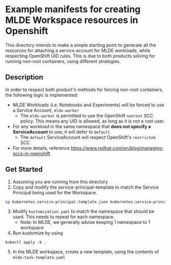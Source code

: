 # Example manifests for creating MLDE Workspace resources in Openshift

This directory intends to make a simple starting point to generate all the resources for attaching a service account for MLDE workloads, while respecting OpenShift UID rules. This is due to both products solving for running non-root containers, using different strategies.

## Description

In order to respect both product's methods for forcing non-root containers, the following logic is implemented:

* MLDE Workloads (i.e. Notebooks and Experiments) will be forced to use a Service Account, `mlde-worker`
  * The `mlde-worker` is permitted to use the OpenShift `nonroot` SCC policy. This means any UID is allowed, as long as it is not a root user.
* For any workload in the same namespace that __does not specify a ServiceAccount__ to use, it will defer to `default`
  * The `default` ServiceAccount will respect OpenShift's `restricted` SCC
* For more details, reference <https://www.redhat.com/en/blog/managing-sccs-in-openshift>

## Get Started

1. Assuming you are running from this directory
2. Copy and modify the service-principal-template to match the Service Principal being used for the Workspace.

```sh
cp kubernetes.service-principal-template.json kubernetes.service-principal.json
```

3. Modify `kustomization.yaml` to match the namespace that should be used. This needs to repeat for each namespace.
    * Note: In MLDE, we generally advise keeping 1 namespace to 1 workspace
4. Run kustomize by using

```
kubectl apply -k .
```

5. In the MLDE workspace, create a new template, using the contents of `mlde-task-template.yaml`
